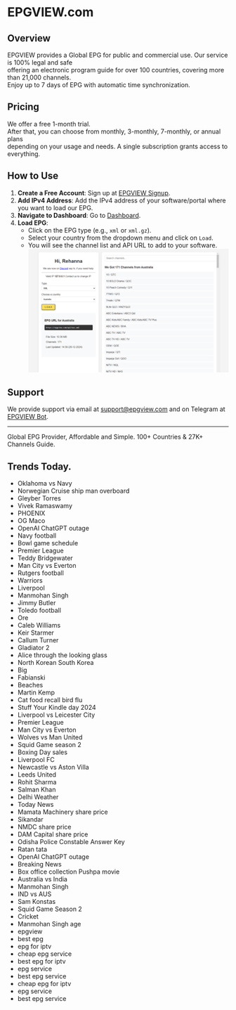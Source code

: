 # EPGVIEW.com



## Overview
EPGVIEW provides a Global EPG for public and commercial use. Our service is 100% legal and safe\
offering an electronic program guide for over 100 countries, covering more than 21,000 channels.\
Enjoy up to 7 days of EPG with automatic time synchronization.

## Pricing
We offer a free 1-month trial. \
After that, you can choose from monthly, 3-monthly, 7-monthly, or annual plans \
depending on your usage and needs. A single subscription grants access to everything.

## How to Use
1. **Create a Free Account**: Sign up at [EPGVIEW Signup](https://epgview.com/signup.php).
2. **Add IPv4 Address**: Add the IPv4 address of your software/portal where you want to load our EPG.
3. **Navigate to Dashboard**: Go to [Dashboard](https://epgview.com/dashboard.php).
4. **Load EPG**:
   - Click on the EPG type (e.g., `xml` or `xml.gz`).
   - Select your country from the dropdown menu and click on `Load`.
   - You will see the channel list and API URL to add to your software.
![EPGVIEW](img/dashboard.png)
## Support
We provide support via email at [support@epgview.com](mailto:support@epgview.com) and on Telegram at [EPGVIEW Bot](https://t.me/epgview_bot).

---

Global EPG Provider, Affordable and Simple. 100+ Countries & 27K+ Channels Guide.

## Trends Today.

- Oklahoma vs Navy
- Norwegian Cruise ship man overboard
- Gleyber Torres
- Vivek Ramaswamy
- PHOENIX
- OG Maco
- OpenAI ChatGPT outage
- Navy football
- Bowl game schedule
- Premier League
- Teddy Bridgewater
- Man City vs Everton
- Rutgers football
- Warriors
- Liverpool
- Manmohan Singh
- Jimmy Butler
- Toledo football
- Ore
- Caleb Williams
- Keir Starmer
- Callum Turner
- Gladiator 2
- Alice through the looking glass
- North Korean South Korea
- Big
- Fabianski
- Beaches
- Martin Kemp
- Cat food recall bird flu
- Stuff Your Kindle day 2024
- Liverpool vs Leicester City
- Premier League
- Man City vs Everton
- Wolves vs Man United
- Squid Game season 2
- Boxing Day sales
- Liverpool FC
- Newcastle vs Aston Villa
- Leeds United
- Rohit Sharma
- Salman Khan
- Delhi Weather
- Today News
- Mamata Machinery share price
- Sikandar
- NMDC share price
- DAM Capital share price
- Odisha Police Constable Answer Key
- Ratan tata
- OpenAI ChatGPT outage
- Breaking News
- Box office collection Pushpa movie
- Australia vs India
- Manmohan Singh
- IND vs AUS
- Sam Konstas
- Squid Game Season 2
- Cricket
- Manmohan Singh age
- epgview
- best epg
- epg for iptv
- cheap epg service
- best epg for iptv
- epg service
- best epg service
- cheap epg for iptv
- epg service
- best epg service
